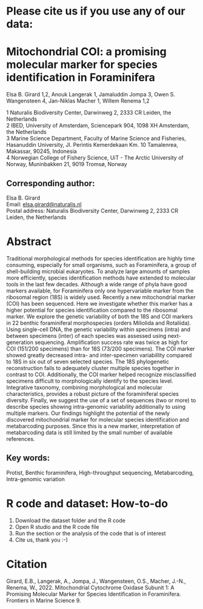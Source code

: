 # Please cite us if you use any of our data: 


# Mitochondrial COI: a promising molecular marker for species identification in Foraminifera

Elsa B. Girard 1,2, Anouk Langerak 1, Jamaluddin Jompa 3, Owen S. Wangensteen 4, Jan-Niklas Macher 1, Willem Renema 1,2

1 Naturalis Biodiversity Center, Darwinweg 2, 2333 CR Leiden, the Netherlands\
2 IBED, University of Amsterdam, Sciencepark 904, 1098 XH Amsterdam, the Netherlands\
3 Marine Science Department, Faculty of Marine Science and Fisheries, Hasanuddin University, Jl. Perintis Kemerdekaan Km. 10 Tamalenrea, Makassar, 90245, Indonesia\
4 Norwegian College of Fishery Science, UiT - The Arctic University of Norway, Muninbakken 21, 9019 Tromsø, Norway

## Corresponding author: 
Elsa B. Girard\
Email: elsa.girard@naturalis.nl\
Postal address: Naturalis Biodiversity Center, Darwinweg 2, 2333 CR Leiden, the Netherlands


# Abstract

Traditional morphological methods for species identification are highly time consuming, especially for small organisms, such as Foraminifera, a group of shell-building microbial eukaryotes. To analyze large amounts of samples more efficiently, species identification methods have extended to molecular tools in the last few decades. Although a wide range of phyla have good markers available, for Foraminifera only one hypervariable marker from the ribosomal region (18S) is widely used. Recently a new mitochondrial marker (COI) has been sequenced. Here we investigate whether this marker has a higher potential for species identification compared to the ribosomal marker. We explore the genetic variability of both the 18S and COI markers in 22 benthic foraminiferal morphospecies (orders Miliolida and Rotaliida). Using single-cell DNA, the genetic variability within specimens (intra) and between specimens (inter) of each species was assessed using next-generation sequencing. Amplification success rate was twice as high for COI (151/200 specimens) than for 18S (73/200 specimens). The COI marker showed greatly decreased intra- and inter-specimen variabillity compared to 18S in six out of seven selected species. The 18S phylogenetic reconstruction fails to adequately cluster multiple species together in contrast to COI. Additionally, the COI marker helped recognize misclassified specimens difficult to morphologically identify to the species level. Integrative taxonomy, combining morphological and molecular characteristics, provides a robust picture of the foraminiferal species diversity. Finally, we suggest the use of a set of sequences (two or more) to describe species showing intra-genomic variability additionally to using multiple markers. Our findings highlight the potential of the newly discovered mitochondrial marker for molecular species identification and metabarcoding purposes. Since this is a new marker, interpretation of metabarcoding data is still limited by the small number of available references.

## Key words: 
Protist, Benthic foraminifera, High-throughput sequencing, Metabarcoding, Intra-genomic variation

# R code and dataset: How-to-do
1. Download the dataset folder and the R code
2. Open R studio and the R code file
3. Run the section or the analysis of the code that is of interest
4. Cite us, thank you :-)

# Citation

Girard, E.B., Langerak, A., Jompa, J., Wangensteen, O.S., Macher, J.-N., Renema, W., 2022. Mitochondrial Cytochrome Oxidase Subunit 1: A Promising Molecular Marker for Species Identification in Foraminifera. Frontiers in Marine Science 9.
